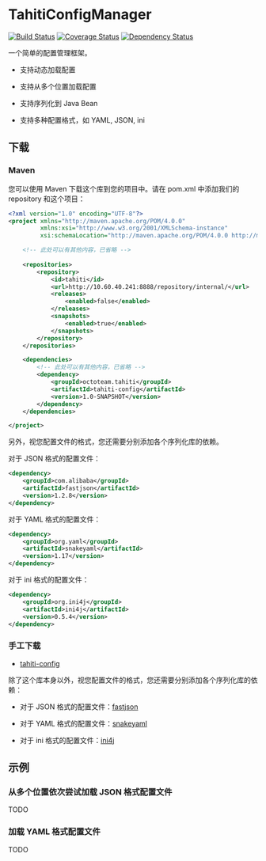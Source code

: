 # TahitiConfigManager

[![Build Status](https://travis-ci.org/SummerWish/TahitiConfigManager.svg?branch=master)](https://travis-ci.org/SummerWish/TahitiConfigManager)
[![Coverage Status](https://coveralls.io/repos/github/SummerWish/TahitiConfigManager/badge.svg?branch=master)](https://coveralls.io/github/SummerWish/TahitiConfigManager?branch=master)
[![Dependency Status](https://www.versioneye.com/user/projects/57091970fcd19a00415b1011/badge.svg)](https://www.versioneye.com/user/projects/57091970fcd19a00415b1011)

一个简单的配置管理框架。

- 支持动态加载配置

- 支持从多个位置加载配置

- 支持序列化到 Java Bean

- 支持多种配置格式，如 YAML, JSON, ini

## 下载

### Maven

您可以使用 Maven 下载这个库到您的项目中。请在 pom.xml 中添加我们的 repository 和这个项目：

```xml
<?xml version="1.0" encoding="UTF-8"?>
<project xmlns="http://maven.apache.org/POM/4.0.0"
         xmlns:xsi="http://www.w3.org/2001/XMLSchema-instance"
         xsi:schemaLocation="http://maven.apache.org/POM/4.0.0 http://maven.apache.org/xsd/maven-4.0.0.xsd">

    <!-- 此处可以有其他内容，已省略 -->
    
    <repositories>
        <repository>
            <id>tahiti</id>
            <url>http://10.60.40.241:8888/repository/internal/</url>
            <releases>
                <enabled>false</enabled>
            </releases>
            <snapshots>
                <enabled>true</enabled>
            </snapshots>
        </repository>
    </repositories>

    <dependencies>
        <!-- 此处可以有其他内容，已省略 -->
        <dependency>
            <groupId>octoteam.tahiti</groupId>
            <artifactId>tahiti-config</artifactId>
            <version>1.0-SNAPSHOT</version>
        </dependency>
    </dependencies>

</project>
```

另外，视您配置文件的格式，您还需要分别添加各个序列化库的依赖。

对于 JSON 格式的配置文件：

```xml
<dependency>
    <groupId>com.alibaba</groupId>
    <artifactId>fastjson</artifactId>
    <version>1.2.8</version>
</dependency>
```

对于 YAML 格式的配置文件：

```xml
<dependency>
    <groupId>org.yaml</groupId>
    <artifactId>snakeyaml</artifactId>
    <version>1.17</version>
</dependency>
```

对于 ini 格式的配置文件：

```xml
<dependency>
    <groupId>org.ini4j</groupId>
    <artifactId>ini4j</artifactId>
    <version>0.5.4</version>
</dependency>
```

### 手工下载

- [tahiti-config](http://10.60.40.241:8888/repository/snapshots/octoteam/tahiti/tahiti-config/1.0-SNAPSHOT/tahiti-config-1.0-20160409.155109-1.jar)

除了这个库本身以外，视您配置文件的格式，您还需要分别添加各个序列化库的依赖：

- 对于 JSON 格式的配置文件：[fastjson](http://central.maven.org/maven2/com/alibaba/fastjson/1.2.8/fastjson-1.2.8.jar)

- 对于 YAML 格式的配置文件：[snakeyaml](http://central.maven.org/maven2/org/yaml/snakeyaml/1.17/snakeyaml-1.17.jar)

- 对于 ini 格式的配置文件：[ini4j](http://central.maven.org/maven2/org/ini4j/ini4j/0.5.4/ini4j-0.5.4.jar)

## 示例

### 从多个位置依次尝试加载 JSON 格式配置文件

TODO

### 加载 YAML 格式配置文件

TODO
